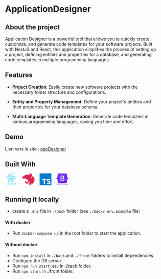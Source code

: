 # ApplicationDesigner

<div id="top"></div>

## About the project

Application Designer is a powerful tool that allows you to quickly create, customize, and generate code templates for your software projects. Built with NestJS and React, this application simplifies the process of setting up a project, defining entities and properties for a database, and generating code templates in multiple programming languages.

## Features

- **Project Creation**: Easily create new software projects with the necessary folder structure and configurations.

- **Entity and Property Management**: Define your project's entities and their properties for your database schema.

- **Multi-Language Template Generation**: Generate code templates in various programming languages, saving you time and effort.

## Demo

Lien vers le site : [appDesigner](https://appdesigner.zedixi.com)

## Built With

<a href="https://reactjs.org/" target="_blank" rel="noreferrer"><img src="https://raw.githubusercontent.com/devicons/devicon/master/icons/react/react-original-wordmark.svg" title="React" alt="react" width="40" height="40"/></a>&nbsp;&nbsp;&nbsp;
<a href="https://nestjs.com/" target="_blank" rel="noreferrer"><img src="https://raw.githubusercontent.com/devicons/devicon/master/icons/nestjs/nestjs-plain.svg" title="nestJs" alt="nestjs" width="40" height="40"/></a>&nbsp;&nbsp;&nbsp;
<a href="https://www.typescriptlang.org/" target="_blank" rel="noreferrer"><img src="https://raw.githubusercontent.com/devicons/devicon/master/icons/typescript/typescript-original.svg" title="TypeScript" alt="typescript" width="40" height="40"/></a>&nbsp;&nbsp;&nbsp;
<a href="https://getbootstrap.com" target="_blank" rel="noreferrer"><img src="https://raw.githubusercontent.com/devicons/devicon/master/icons/bootstrap/bootstrap-plain-wordmark.svg" title="bootstrap" alt="bootstrap" width="40" height="40"/></a>

## Running it locally

- create a `.env` file in `./back` folder (see `./back/.env.example` file)

#### With docker

- Run `docker-compose up` in the root folder to start the application.

#### Without docker

- Run `npm install` in `./back` and `./front` folders to install dependencies.
- Configure the DB server
- Run `npm run start:dev` in ./back folder.
- Run `npm start` in ./front folder.
